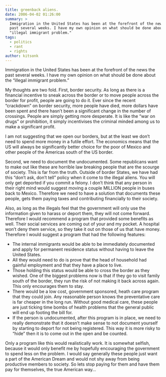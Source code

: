```yaml
---
title: greenback aliens.
date: 2006-04-02 01:26:00
summary: >
  Immigration in the United States has been at the forefront of the news the
  past several weeks. I have my own opinion on what should be done about the
  "illegal immigrant problem."
tags:
  - politics
  - rant
  - rights
author: kitsonk
---
```


Immigration in the United States has been at the forefront of the news the past
several weeks. I have my own opinion on what should be done about the “illegal
immigrant problem.”

My thoughts are two fold. First, border security. As long as there is a
financial incentive to sneak across the border or to move people across the
border for profit, people are going to do it. Ever since the recent “crackdown”
on border security, more people have died, more dollars have been spent and
there hasn’t been a significant change in the number of crossings. People are
simply getting more desperate. It is like the “war on drugs” or prohibition, it
simply incentivises the criminal minded among us to make a significant profit.

I am not suggesting that we open our borders, but at the least we don’t need to
spend more money in a futile effort. The economics means that the US will always
be significantly better choice for the poor of Mexico and other people of the
Americas south of the US border.

Second, we need to document the undocumented. Some republicans want to make out
like these are horrible law breaking people that are the scourge of society.
This is far from the truth. Outside of border States, we have had this “don’t
ask, don’t tell” policy when it come to the illegal aliens. You will only get
deported if you commit a felony. I don’t think that any person in their right
mind would suggest moving a couple MILLION people in buses back to Mexico.
Therefore we need to have a solution that documents these people, gets them
paying taxes and contributing financially to their society.

Also, as long as the illegals feel that the government will only use the
information given to harass or deport them, they will not come forward.
Therefore I would recommend a program that provided some benefits as well. Their
social services are coming out of your and my pocket. A hospital won’t deny them
service, so they take it out on those of us that have money. Therefore I would
suggest a program that had the following features:

- The internal immigrants would be able to be immediately documented and apply
  for permanent residence status without having to leave the United States.
- All they would need to do is prove that the head of household had gainful
  employment and that they have a place to live.
- Those holding this status would be able to cross the border as they wished.
  One of the biggest problems now is that if they go to visit family south of
  the border, they run the risk of not making it back across again. This only
  encourages them to stay.
- There would be a low cost, government sponsored, heath care program that they
  could join. Any reasonable person knows the preventative care is far cheaper
  in the long run. Without good medical care, these people are just ticking time
  bombs of health problems that the general public will end up footing the bill
  for.
- If the person is undocumented, after this program is in place, we need to
  really demonstrate that it doesn’t make sense to not document yourself by
  starting to deport for not being registered. This way it is more risky to
  “hide” then it is to come out in the open and be counted.

Only a program like this would realistically work. It is somewhat selfish,
because it would only benefit me by hopefully encouraging the government to
spend less on the problem. I would say generally these people just want a part
of the American Dream and would not shy away from being productive members to
society. So lets stop paying for them and have them pay for themselves, the true
American way…
